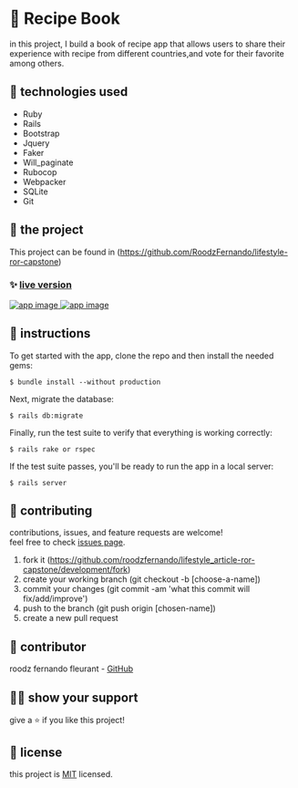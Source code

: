 # 📃 Recipe Book

in this project, I build a book of recipe app that allows users to share their experience with recipe from different countries,and vote for their favorite among others.

## 📡 technologies used

- Ruby
- Rails
- Bootstrap
- Jquery
- Faker
- Will_paginate
- Rubocop
- Webpacker
- SQLite
- Git

## 🚀 the project

This project can be found in (https://github.com/RoodzFernando/lifestyle-ror-capstone)


### ✨ [live version](https://roodzfernando-ror-lifestyle.herokuapp.com/)

<a href="https://roodzfernando-ror-lifestyle.herokuapp.com/" target="_blank">
    <img alt="app image" src="https://github.com/RoodzFernando/lifestyle_article-ror-capstone/app/assets/images/shots/img1.png"/>
</a>
<a href="https://roodzfernando-ror-lifestyle.herokuapp.com/" target="_blank">
    <img alt="app image" src="https://github.com/RoodzFernando/lifestyle_article-ror-capstone/app/assets/images/shots/img2.png"/>
</a>

## 🔨 instructions

To get started with the app, clone the repo and then install the needed gems:

```
$ bundle install --without production
```

Next, migrate the database:

```
$ rails db:migrate
```

Finally, run the test suite to verify that everything is working correctly:

```
$ rails rake or rspec
```

If the test suite passes, you'll be ready to run the app in a local server:

```
$ rails server
```



## 🤝 contributing

contributions, issues, and feature requests are welcome!<br/>feel free to check [issues page](hhttps://github.com/roodzfernando/lifestyle_article-ror-capstone/development/issues).

1. fork it (https://github.com/roodzfernando/lifestyle_article-ror-capstone/development/fork)
2. create your working branch (git checkout -b [choose-a-name])
3. commit your changes (git commit -am 'what this commit will fix/add/improve')
4. push to the branch (git push origin [chosen-name])
5. create a new pull request

## 🤖 contributor

roodz fernando fleurant - [GitHub](https://github.com/roodzfernando)

## 🙋‍♂ show your support

give a ⭐️ if you like this project!

## 📝 license

this project is [MIT](https://github.com/roodzfernando/lifestyle_article-ror-capstone/development/license.txt) licensed.

